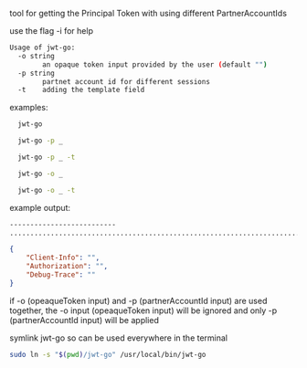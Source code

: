 tool for getting the Principal Token with using different PartnerAccountIds 

use the flag -i for help

```bash
Usage of jwt-go:
  -o string
        an opaque token input provided by the user (default "")
  -p string
        partnet account id for different sessions
  -t    adding the template field
  ```

  examples: 
  
  ```bash
    jwt-go

    jwt-go -p _
  
    jwt-go -p _ -t 

    jwt-go -o _

    jwt-go -o _ -t 
```

example output: 

```bash
--------------------------
..........................................................................................
```
```json
{
    "Client-Info": "",
    "Authorization": "",
    "Debug-Trace": ""
} 
```

if -o (opeaqueToken input) and -p (partnerAccountId input) are used together, the -o input (opeaqueToken input) will be ignored and only -p (partnerAccountId input) will be applied 

symlink jwt-go so can be used everywhere in the terminal
```bash
sudo ln -s "$(pwd)/jwt-go" /usr/local/bin/jwt-go
```